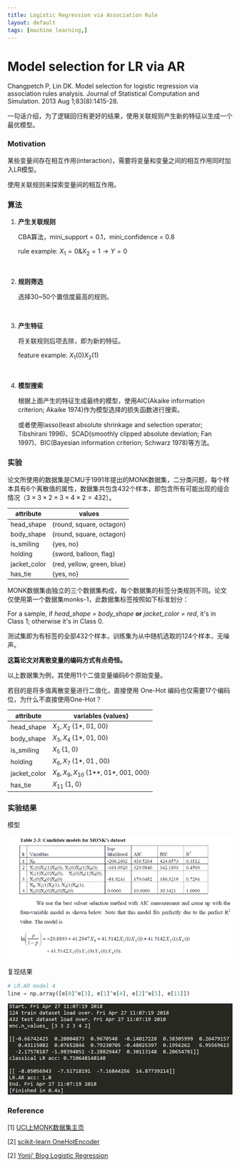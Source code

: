 ```yaml
---
title: Logistic Regression via Association Rule
layout: default
tags: [machine learning,]
---
```




#  Model selection for LR via AR



Changpetch P, Lin DK. Model selection for logistic regression via association rules analysis. Journal of Statistical Computation and Simulation. 2013 Aug 1;83(8):1415-28.

一句话介绍，为了逻辑回归有更好的结果，使用关联规则产生新的特征以生成一个最优模型。



### Motivation

某些变量间存在相互作用(interaction)，需要将变量和变量之间的相互作用同时加入LR模型。

使用关联规则来探索变量间的相互作用。



### 算法

1. **产生关联规则**

   CBA算法，mini_support = 0.1，mini_confidence = 0.8

   rule example: $X_1=0 \& X_2=1\rightarrow Y=0$

   ​

2. **规则筛选**

   选择30~50个置信度最高的规则。

   ​

3. **产生特征**

   将关联规则后项去除，即为新的特征。

   feature example: $X_1(0)X_2(1)$

   ​

4. **模型搜索**

   根据上面产生的特征生成最终的模型，使用AIC(Akaike information criterion; Akaike 1974)作为模型选择的损失函数进行搜索。

   或者使用lasso(least absolute shrinkage and selection operator; Tibshirani 1996)、SCAD(smoothly clipped absolute deviation; Fan 1997)、BIC(Bayesian information criterion; Schwarz 1978)等方法。




### 实验

论文所使用的数据集是CMU于1991年提出的MONK数据集，二分类问题，每个样本具有6个离散值的属性，数据集共包含432个样本，即包含所有可能出现的组合情况（$3\times3\times2\times3\times4\times2=432$）。

|attribute|values|
|---|---|
|head_shape|{round, square, octagon}|
|body_shape|{round, square, octagon}|
|is_smiling|{yes, no}|
|holding|{sword, balloon, flag}|
|jacket_color|{red, yellow, green, blue}|
|has_tie|{yes, no}|

MONK数据集由独立的三个数据集构成，每个数据集的标签分类规则不同。论文仅使用第一个数据集monks-1，此数据集标签按照如下标准划分：

For a sample, if *head_shape = body_shape* **or** *jacket_color = red*,  it's in Class 1; otherwise it's in Class 0.

测试集即为有标签的全部432个样本，训练集为从中随机选取的124个样本，无噪声。



**这篇论文对离散变量的编码方式有点奇怪。**

以上数据集为例，其使用11个二值变量编码6个原始变量。

若目的是将多值离散变量进行二值化，直接使用 One-Hot 编码也仅需要17个编码位，为什么不直接使用One-Hot？

|attribute|variables {values}|
|---|---|
|head_shape|$X_1,X_2$ {1\*, 01, 00}|
|body_shape|$X_3,X_4$ {1\*, 01, 00}|
|is_smiling|$X_5$ {1, 0}|
|holding|$X_6,X_7$ {1\*, 01 , 00}|
|jacket_color|$X_8,X_9,X_{10}$ {1\*\*, 01\*, 001, 000}|
|has_tie|$X_{11}$ {1, 0}|

### 实验结果

模型

![模型](/img/monk.model.PNG)

复现结果
```python
# LR.AR model 4
line = np.array([e[0]^e[3], e[1]^e[4], e[2]^e[5], e[11]])
```


![复现结果](/img/monk.result.PNG)



### Reference

\[1] [UCI上MONK数据集主页](https://archive.ics.uci.edu/ml/datasets/MONK's+Problems)

\[2] [scikit-learn OneHotEncoder](http://scikit-learn.org/stable/modules/generated/sklearn.preprocessing.OneHotEncoder.html)

\[2] [Yonji' Blog Logistic Regression](https://amoko.github.io/2018/03/28/Logistic-Regression.html)

